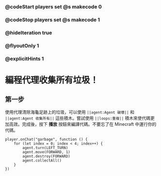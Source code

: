 ### @codeStart players set @s makecode 0
### @codeStop players set @s makecode 1

### @hideIteration true 
### @flyoutOnly 1
### @explicitHints 1


# 編程代理收集所有垃圾！

## 第一步
使用代理清除海龜足跡上的垃圾，可以使用 ``||agent:Agent 破壞||`` 和 ``||agent:Agent 收集所有||`` 這些積木。嘗試使用 ``||loops:重複||`` 積木來使代碼更加高效。完成後，按下 **播放** 按鈕來編譯代碼。不要忘了在 Minecraft 中運行你的代碼。

```ghost
player.onChat("garbage", function () {
    for (let index = 0; index < 4; index++) {
        agent.turn(LEFT_TURN)
        agent.move(FORWARD, 1)
        agent.destroy(FORWARD)
        agent.collectAll()
    }
})
```